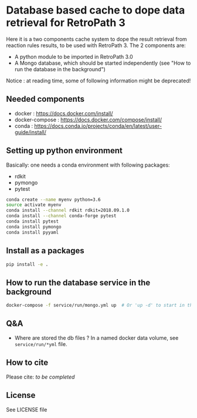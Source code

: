 # Database based cache to dope data retrieval for RetroPath 3

Here it is a two components cache system to dope the result retrieval from reaction rules
results, to be used with RetroPath 3. The 2 components are:

- A python module to be imported in RetroPath 3.0 
- A Mongo database, which should be started independently (see "How to run the database in
the background")

Notice : at reading time, some of following information might be deprecated!

## Needed components

- docker : https://docs.docker.com/install/
- docker-compose : https://docs.docker.com/compose/install/
- conda : https://docs.conda.io/projects/conda/en/latest/user-guide/install/

## Setting up python environment

Basically: one needs a conda environment with following packages:
- rdkit
- pymongo
- pytest

```bash
conda create --name myenv python=3.6
source activate myenv
conda install --channel rdkit rdkit=2018.09.1.0
conda install --channel conda-forge pytest
conda install pytest
conda install pymongo
conda install pyyaml
```

## Install as a packages

```bash
pip install -e .
```


## How to run the database service in the background
 
```bash
docker-compose -f service/run/mongo.yml up  # Or 'up -d' to start in the background
```
 
## Q&A

- Where are stored the db files ? In a named docker data volume, see `service/run/*yml` file.


## How to cite

Please cite: _to be completed_


## License

See LICENSE file